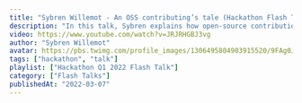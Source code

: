 ```yaml
---
title: "Sybren Willemot - An OSS contributing’s tale (Hackathon Flash Talk)"
description: "In this talk, Sybren explains how open-source contributions changed his life, and how everyone can get started."
video: https://www.youtube.com/watch?v=JRJRHGBJ3vg
author: "Sybren Willemot"
avatar: https://pbs.twimg.com/profile_images/1306495804903915520/9FAg0JSJ_400x400.jpg
tags: ["hackathon", "talk"]
playlist: ["Hackathon Q1 2022 Flash Talk"]
category: ["Flash Talks"]
publishedAt: "2022-03-07"
---
```

